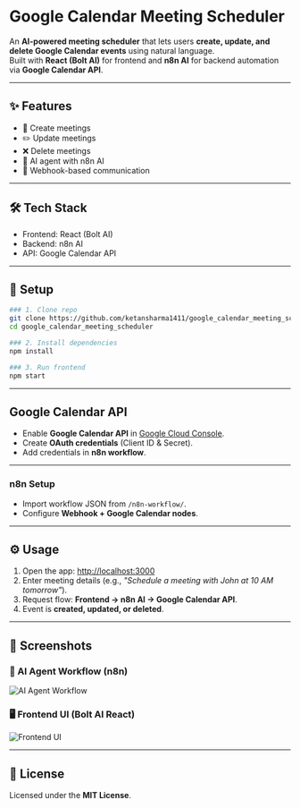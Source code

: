 # Google Calendar Meeting Scheduler  

An **AI-powered meeting scheduler** that lets users **create, update, and delete Google Calendar events** using natural language.  
Built with **React (Bolt AI)** for frontend and **n8n AI** for backend automation via **Google Calendar API**.  

---

## ✨ Features  
- 📅 Create meetings  
- ✏️ Update meetings  
- ❌ Delete meetings  
- 🤖 AI agent with n8n AI  
- 🔗 Webhook-based communication  

---

## 🛠️ Tech Stack  
- Frontend: React (Bolt AI)  
- Backend: n8n AI  
- API: Google Calendar API  

---

## 🚀 Setup  
```bash
### 1. Clone repo
git clone https://github.com/ketansharma1411/google_calendar_meeting_scheduler.git
cd google_calendar_meeting_scheduler
```
```bash
### 2. Install dependencies
npm install
```
```bash
### 3. Run frontend
npm start
```
---

## Google Calendar API  
- Enable **Google Calendar API** in [Google Cloud Console](https://console.cloud.google.com/).  
- Create **OAuth credentials** (Client ID & Secret).  
- Add credentials in **n8n workflow**.  

---

### n8n Setup  
- Import workflow JSON from `/n8n-workflow/`.  
- Configure **Webhook + Google Calendar nodes**.  

---

## ⚙️ Usage  
1. Open the app: [http://localhost:3000](http://localhost:3000)  
2. Enter meeting details (e.g., *"Schedule a meeting with John at 10 AM tomorrow"*).  
3. Request flow: **Frontend → n8n AI → Google Calendar API**.  
4. Event is **created, updated, or deleted**.  

---

## 📸 Screenshots  

### 🔧 AI Agent Workflow (n8n)  
![AI Agent Workflow](https://drive.google.com/uc?export=view&id=1ZoqL-_LZbilw1xTt2DtG9sbzH5JmabR-)  

### 🖥️ Frontend UI (Bolt AI React)  
![Frontend UI](https://drive.google.com/uc?export=view&id=15qlPdaK1edpPAHUiU6E3ET7_nGQVLzP-)  


---

## 📜 License  
Licensed under the **MIT License**.  
